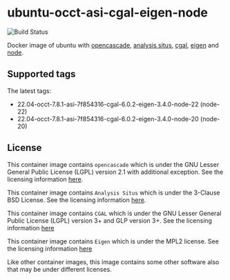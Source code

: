 # ubuntu-occt-asi-cgal-eigen-node

![Build Status](https://github.com/Michsior14/docker-3d-tools/actions/workflows/build-and-publish.yml/badge.svg)

Docker image of ubuntu with [opencascade](https://git.dev.opencascade.org/gitweb/?p=occt.git), [analysis situs](https://gitlab.com/ssv/AnalysisSitus), [cgal](https://github.com/CGAL/cgal), [eigen](https://eigen.tuxfamily.org/index.php?title=Main_Page) and [node](https://nodejs.org).

## Supported tags

The latest tags:

- 22.04-occt-7.8.1-asi-7f854316-cgal-6.0.2-eigen-3.4.0-node-22 (node-22)
- 22.04-occt-7.8.1-asi-7f854316-cgal-6.0.2-eigen-3.4.0-node-20 (node-20)

## License

This container image contains `opencascade` which is under the GNU Lesser General
Public License (LGPL) version 2.1 with additional exception. See the licensing
information [here](https://www.opencascade.com/content/licensing).

This container image contains `Analysis Situs` which is under the 3-Clause BSD License.
See the licensing information [here](https://gitlab.com/ssv/AnalysisSitus/-/blob/master/LICENSE).

This container image contains `CGAL` which is under the GNU Lesser General
Public License (LGPL) version 3+ and GLP version 3+. See the licensing
information [here](https://www.cgal.org/license.html)

This container image contains `Eigen` which is under the MPL2 license. See the licensing
information [here](https://www.mozilla.org/en-US/MPL/2.0/FAQ/)

Like other container images, this image contains some other software also that may
be under different licenses.
